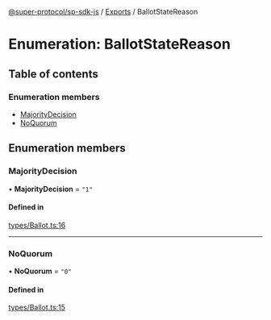 [@super-protocol/sp-sdk-js](../README.md) / [Exports](../modules.md) / BallotStateReason

# Enumeration: BallotStateReason

## Table of contents

### Enumeration members

- [MajorityDecision](BallotStateReason.md#majoritydecision)
- [NoQuorum](BallotStateReason.md#noquorum)

## Enumeration members

### MajorityDecision

• **MajorityDecision** = `"1"`

#### Defined in

[types/Ballot.ts:16](https://github.com/Super-Protocol/sp-sdk-js/blob/bf0e5d1/src/types/Ballot.ts#L16)

___

### NoQuorum

• **NoQuorum** = `"0"`

#### Defined in

[types/Ballot.ts:15](https://github.com/Super-Protocol/sp-sdk-js/blob/bf0e5d1/src/types/Ballot.ts#L15)
